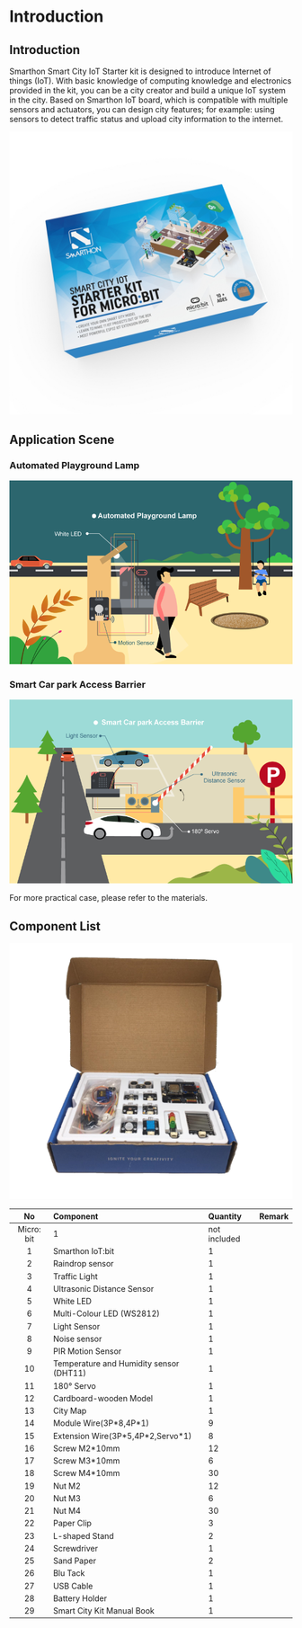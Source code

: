 # Introduction

## Introduction
Smarthon Smart City IoT Starter kit is designed to introduce Internet of things (IoT). With basic knowledge of computing knowledge and electronics provided in the kit, you can be a city creator and build a unique IoT system in the city. Based on Smarthon IoT board, which is compatible with multiple sensors and actuators, you can design city features; for example: using sensors to detect traffic status and upload city information to the internet.<BR><P>

![auto_fit](images/1_Intro/box.jpg)<BR><P>


## Application Scene
<H3>Automated Playground Lamp</H3><P>

![auto_fit](images/1_Intro/case01.png)

<H3>Smart Car park Access Barrier</H3><P>

![auto_fit](images/1_Intro/case02.png)
<P>
For more practical case, please refer to the materials.<P>

## Component List

![auto_fit](images/1_Intro/PartList.png)

No | Component |Quantity|Remark
:-: | :-- | :--| :--
|Micro: bit|1|not included
1|Smarthon IoT:bit|1|
2|Raindrop sensor|1|
3|Traffic Light|1|
4|Ultrasonic Distance Sensor|1|
5|White LED|1|
6|Multi-Colour LED (WS2812)|1|
7|Light Sensor|1|
8|Noise sensor|1|
9|PIR Motion Sensor|1|
10|Temperature and Humidity sensor (DHT11)|1|
11|180° Servo|1|
12|Cardboard-wooden Model|1|
13|City Map|1|
14|Module Wire(3P\*8,4P\*1)|9|
15|Extension Wire(3P\*5,4P\*2,Servo\*1)|8|
16|Screw M2\*10mm|12|
17|Screw M3\*10mm|6|
18|Screw M4\*10mm|30|
19|Nut M2|12|
20|Nut M3|6|
21|Nut M4|30|
22|Paper Clip|3|
23|L-shaped Stand|2|
24|Screwdriver|1|
25|Sand Paper|2|
26|Blu Tack|1|
27|USB Cable|1|
28|Battery Holder|1|
29|Smart City Kit Manual Book|1|




